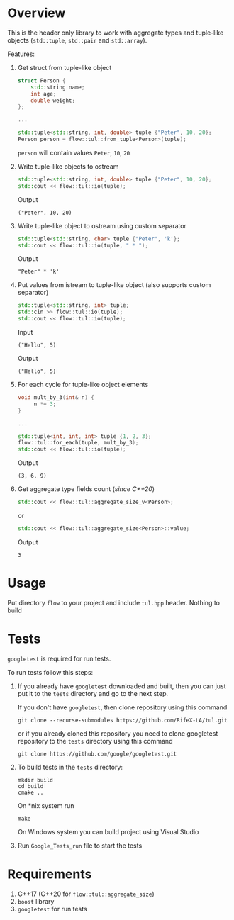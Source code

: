# Overview
This is the header only library to work with aggregate types and tuple-like objects (`std::tuple`, `std::pair` and `std::array`).

Features:
1. Get struct from tuple-like object 
    ```c++
    struct Person {
        std::string name;
        int age;
        double weight;
    };
    
    ...
    
    std::tuple<std::string, int, double> tuple {"Peter", 10, 20};
    Person person = flow::tul::from_tuple<Person>(tuple);
    ```
   `person` will contain values `Peter`, `10`, `20`


2. Write tuple-like objects to ostream
   ```c++
   std::tuple<std::string, int, double> tuple {"Peter", 10, 20};
   std::cout << flow::tul::io(tuple);
   ```
   Output
   ```
   ("Peter", 10, 20)
   ```

3. Write tuple-like object to ostream using custom separator
    ```c++
   std::tuple<std::string, char> tuple {"Peter", 'k'};
   std::cout << flow::tul::io(tuple, " * ");
   ```
   Output
   ```
   "Peter" * 'k'
   ```
   
   
4. Put values from istream to tuple-like object (also supports custom separator)
   ```c++
   std::tuple<std::string, int> tuple;
   std::cin >> flow::tul::io(tuple);
   std::cout << flow::tul::io(tuple);
   ```
   Input
   ```
   ("Hello", 5)
   ```
   
   Output
   
   ```
   ("Hello", 5)
   ```
   
5. For each cycle for tuple-like object elements
   ```c++
   void mult_by_3(int& n) {
        n *= 3;
   } 
   
   ...
   
   std::tuple<int, int, int> tuple {1, 2, 3};
   flow::tul::for_each(tuple, mult_by_3);
   std::cout << flow::tul::io(tuple);
   ```
   
   Output
   ```
   (3, 6, 9)
   ```


6. Get aggregate type fields count (*since C++20*)
   ```c++
   std::cout << flow::tul::aggregate_size_v<Person>;
   ```
   or
   ```c++
   std::cout << flow::tul::aggregate_size<Person>::value;
   ```
   Output
   ```
   3
   ```

# Usage
Put directory `flow` to your project and include `tul.hpp` header. Nothing to build

# Tests
`googletest` is required for run tests.

To run tests follow this steps:

1. If you already have `googletest` downloaded and built, then you can just put it to the `tests` directory
and go to the next step.

   If you don't have `googletest`, then clone repository using this command

   ```
   git clone --recurse-submodules https://github.com/RifeX-LA/tul.git
   ```
   
   or if you already cloned this repository you need to clone googletest repository to the `tests` directory using this command
   ```
   git clone https://github.com/google/googletest.git
   ```

2. To build tests in the `tests` directory:

   ```
   mkdir build
   cd build
   cmake ..
   ```

   On *nix system run
   
   ```
   make
   ```
   
   On Windows system you can build project using Visual Studio


3. Run `Google_Tests_run` file to start the tests

# Requirements
1. C++17 (C++20 for `flow::tul::aggregate_size`)
2. `boost` library
3. `googletest` for run tests
